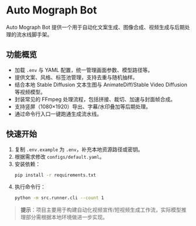 # Auto Mograph Bot

Auto Mograph Bot 提供一个用于自动化文案生成、图像合成、视频生成与后期处理的流水线脚手架。

## 功能概览
- 加载 `.env` 与 YAML 配置，统一管理画面参数、模型路径等。
- 提供文案、风格、标签池管理，支持去重与随机抽样。
- 结合本地 Stable Diffusion 文本生图与 AnimateDiff/Stable Video Diffusion 等视频模型。
- 封装常见的 FFmpeg 处理流程，包括拼接、裁切、加速与封面帧合成。
- 支持竖屏（1080×1920）导出、字幕/水印叠加等后期处理。
- 通过命令行入口一键跑通生成流水线。

## 快速开始
1. 复制 `.env.example` 为 `.env`，补充本地资源路径或密钥。
2. 根据需求修改 `configs/default.yaml`。
3. 安装依赖：
   ```bash
   pip install -r requirements.txt
   ```
4. 执行命令行：
   ```bash
   python -m src.runner.cli --count 1
   ```

> **提示**：项目主要用于构建自动化视频宣传/短视频生成工作流，实际模型推理部分需根据本地环境做进一步实现。
